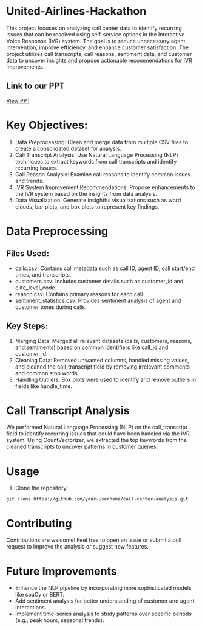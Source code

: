 # United-Airlines-Hackathon

This project focuses on analyzing call center data to identify recurring issues that can be resolved using self-service options in the Interactive Voice Response (IVR) system. The goal is to reduce unnecessary agent intervention, improve efficiency, and enhance customer satisfaction. The project utilizes call transcripts, call reasons, sentiment data, and customer data to uncover insights and propose actionable recommendations for IVR improvements.

## Link to our PPT
[View PPT](https://www.canva.com/design/DAGTFNl5GxA/dM0xhHY7_rl3gPyDjLperw/edit?utm_content=DAGTFNl5GxA&utm_campaign=designshare&utm_medium=link2&utm_source=sharebutton)

# Key Objectives:
1. Data Preprocessing: Clean and merge data from multiple CSV files to create a consolidated dataset for analysis.
2. Call Transcript Analysis: Use Natural Language Processing (NLP) techniques to extract keywords from call transcripts and identify recurring issues.
3. Call Reason Analysis: Examine call reasons to identify common issues and trends.
4. IVR System Improvement Recommendations: Propose enhancements to the IVR system based on the insights from data analysis.
5. Data Visualization: Generate insightful visualizations such as word clouds, bar plots, and box plots to represent key findings.

# Data Preprocessing

## Files Used:
* calls.csv: Contains call metadata such as call ID, agent ID, call start/end times, and transcripts.
* customers.csv: Includes customer details such as customer_id and elite_level_code.
* reason.csv: Contains primary reasons for each call.
* sentiment_statistics.csv: Provides sentiment analysis of agent and customer tones during calls.

## Key Steps:
1. Merging Data: Merged all relevant datasets (calls, customers, reasons, and sentiments) based on common identifiers like call_id and customer_id.
2. Cleaning Data: Removed unwanted columns, handled missing values, and cleaned the call_transcript field by removing irrelevant comments and common stop words.
3. Handling Outliers: Box plots were used to identify and remove outliers in fields like handle_time.

# Call Transcript Analysis
We performed Natural Language Processing (NLP) on the call_transcript field to identify recurring issues that could have been handled via the IVR system. Using CountVectorizer, we extracted the top keywords from the cleaned transcripts to uncover patterns in customer queries.

# Usage

1. Clone the repository:

```
git clone https://github.com/your-username/call-center-analysis.git
```
# Contributing
Contributions are welcome! Feel free to open an issue or submit a pull request to improve the analysis or suggest new features.

# Future Improvements
* Enhance the NLP pipeline by incorporating more sophisticated models like spaCy or BERT.
* Add sentiment analysis for better understanding of customer and agent interactions.
* Implement time-series analysis to study patterns over specific periods (e.g., peak hours, seasonal trends).
